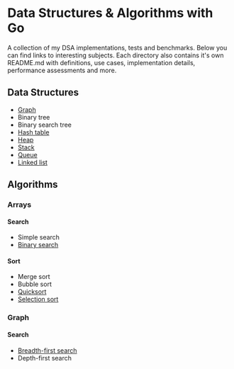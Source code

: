 # Data Structures & Algorithms with Go

A collection of my DSA implementations, tests and benchmarks.
Below you can find links to interesting subjects. Each directory also contains it's own README.md with definitions, use cases, implementation details, performance assessments and more.

## Data Structures

- [Graph](./data_structures/graph/)
- Binary tree
- Binary search tree
- [Hash table](./data_structures/hash_table/)
- [Heap](./data_structures/heap/)
- [Stack](./data_structures/stack/)
- [Queue](./data_structures/queue/)
- [Linked list](./data_structures/linked_list/)

## Algorithms

### Arrays

#### Search

- Simple search
- [Binary search](./algorithms/binary_search/)

#### Sort

- Merge sort
- Bubble sort
- [Quicksort](./algorithms/quicksort/)
- [Selection sort](./algorithms/selection_sort/)

### Graph

#### Search

- [Breadth-first search](./algorithms/breadth_first_search/)
- Depth-first search
